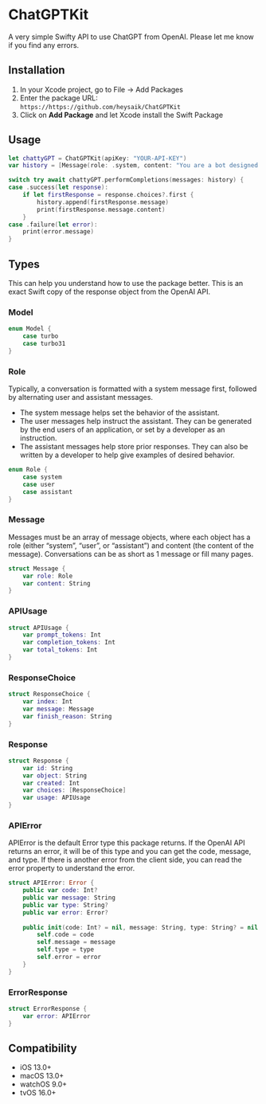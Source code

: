 # ChatGPTKit
A very simple Swifty API to use ChatGPT from OpenAI. Please let me know if you find any errors.

## Installation
1. In your Xcode project, go to File -> Add Packages
2. Enter the package URL: `https://https://github.com/heysaik/ChatGPTKit`
3. Click on **Add Package** and let Xcode install the Swift Package

## Usage
```swift
let chattyGPT = ChatGPTKit(apiKey: "YOUR-API-KEY")
var history = [Message(role: .system, content: "You are a bot designed to aid mental health."), Message(role: .user, content: "Hello! I'm feeling rather sad today.")]

switch try await chattyGPT.performCompletions(messages: history) {
case .success(let response):
    if let firstResponse = response.choices?.first {
        history.append(firstResponse.message)
        print(firstResponse.message.content)
    }
case .failure(let error):
    print(error.message)
}
```

## Types
This can help you understand how to use the package better. This is an exact Swift copy of the response object from the OpenAI API.
### Model
```swift
enum Model {
    case turbo
    case turbo31
}
```

### Role
Typically, a conversation is formatted with a system message first, followed by alternating user and assistant messages.
- The system message helps set the behavior of the assistant.
- The user messages help instruct the assistant. They can be generated by the end users of an application, or set by a developer as an instruction.
- The assistant messages help store prior responses. They can also be written by a developer to help give examples of desired behavior.

```swift
enum Role {
    case system
    case user
    case assistant
}
```

### Message
Messages must be an array of message objects, where each object has a role (either “system”, “user”, or “assistant”) and content (the content of the message). Conversations can be as short as 1 message or fill many pages.
```swift
struct Message {
    var role: Role
    var content: String
}
```

### APIUsage
```swift
struct APIUsage {
    var prompt_tokens: Int
    var completion_tokens: Int
    var total_tokens: Int
}
```

### ResponseChoice
```swift
struct ResponseChoice {
    var index: Int
    var message: Message
    var finish_reason: String
}
```

### Response
```swift
struct Response {
    var id: String
    var object: String
    var created: Int
    var choices: [ResponseChoice]
    var usage: APIUsage
}
```

### APIError
APIError is the default Error type this package returns. If the OpenAI API returns an error, it will be of this type and you can get the code, message, and type. If there is another error from the client side, you can read the error property to understand the error.
```swift
struct APIError: Error {
    public var code: Int?
    public var message: String
    public var type: String?
    public var error: Error?
    
    public init(code: Int? = nil, message: String, type: String? = nil, error: Error? = nil) {
        self.code = code
        self.message = message
        self.type = type
        self.error = error
    }
}
```

### ErrorResponse
```swift
struct ErrorResponse {
    var error: APIError
}
```

## Compatibility 
- iOS 13.0+
- macOS 13.0+
- watchOS 9.0+
- tvOS 16.0+
